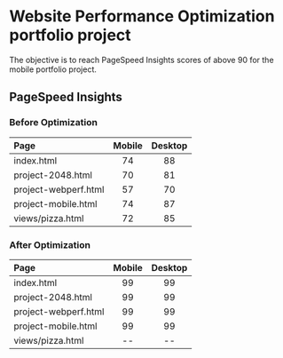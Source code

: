 # Website Performance Optimization portfolio project

The objective is to reach PageSpeed Insights scores of above 90 for the
mobile portfolio project.

## PageSpeed Insights

### Before Optimization

| Page                    | Mobile        | Desktop   |
| :---------------------- |:-------------:| :--------:|
| index.html              |      74       |     88    |
| project-2048.html       |      70       |     81    |
| project-webperf.html    |      57       |     70    |
| project-mobile.html     |      74       |     87    |
| views/pizza.html        |      72       |     85    |

### After Optimization

| Page                    | Mobile        | Desktop   |
| :---------------------- |:-------------:| :--------:|
| index.html              |      99       |     99    |
| project-2048.html       |      99       |     99    |
| project-webperf.html    |      99       |     99    |
| project-mobile.html     |      99       |     99    |
| views/pizza.html        |      --       |     --    |
